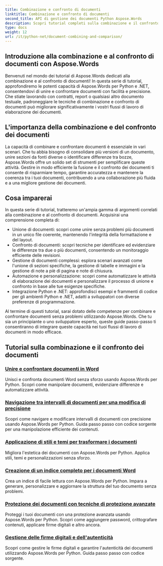 ```yaml
---
title: Combinazione e confronto di documenti
linktitle: Combinazione e confronto di documenti
second_title: API di gestione dei documenti Python Aspose.Words
description: Scopri tutorial completi sulla combinazione e il confronto di documenti utilizzando Aspose.Words per Python e .NET. Scopri come unire e confrontare documenti senza soluzione di continuità, migliorando i flussi di lavoro di elaborazione dei documenti.
type: docs
weight: 12
url: /it/python-net/document-combining-and-comparison/
---
```

## Introduzione alla combinazione e al confronto di documenti con Aspose.Words

Benvenuti nel mondo dei tutorial di Aspose.Words dedicati alla combinazione e al confronto di documenti! In questa serie di tutorial, approfondiremo le potenti capacità di Aspose.Words per Python e .NET, consentendovi di unire e confrontare documenti con facilità e precisione. Che stiate lavorando con contratti, report o qualsiasi altro documento testuale, padroneggiare le tecniche di combinazione e confronto di documenti può migliorare significativamente i vostri flussi di lavoro di elaborazione dei documenti.

## L'importanza della combinazione e del confronto dei documenti

La capacità di combinare e confrontare documenti è essenziale in vari scenari. Che tu abbia bisogno di consolidare più versioni di un documento, unire sezioni da fonti diverse o identificare differenze tra bozze, Aspose.Words offre un solido set di strumenti per semplificare queste attività. Gestire in modo efficiente la fusione e il confronto dei documenti ti consente di risparmiare tempo, garantire accuratezza e mantenere la coerenza tra i tuoi documenti, contribuendo a una collaborazione più fluida e a una migliore gestione dei documenti.

## Cosa imparerai

In questa serie di tutorial, tratteremo un'ampia gamma di argomenti correlati alla combinazione e al confronto di documenti. Acquisirai una comprensione completa di:

- Unione di documenti: scopri come unire senza problemi più documenti in un unico file coerente, mantenendo l'integrità della formattazione e del layout.
- Confronto di documenti: scopri tecniche per identificare ed evidenziare le differenze tra due o più documenti, consentendo un monitoraggio efficiente delle revisioni.
- Gestione di documenti complessi: esplora scenari avanzati come l'unione di sezioni specifiche, la gestione di tabelle e immagini e la gestione di note a piè di pagina e note di chiusura.
- Automazione e personalizzazione: scopri come automatizzare le attività di elaborazione dei documenti e personalizzare il processo di unione e confronto in base alle tue esigenze specifiche.
- Integrazione Python e .NET: approfondisci esempi e frammenti di codice per gli ambienti Python e .NET, adatti a sviluppatori con diverse preferenze di programmazione.

Al termine di questi tutorial, sarai dotato delle competenze per combinare e confrontare documenti senza problemi utilizzando Aspose.Words. Che tu sia un principiante o uno sviluppatore esperto, queste guide passo-passo ti consentiranno di integrare queste capacità nei tuoi flussi di lavoro di documenti in modo efficace.

## Tutorial sulla combinazione e il confronto dei documenti
### [Unire e confrontare documenti in Word](./merge-compare-documents/)
Unisci e confronta documenti Word senza sforzo usando Aspose.Words per Python. Scopri come manipolare documenti, evidenziare differenze e automatizzare attività.
### [Navigazione tra intervalli di documenti per una modifica di precisione](./document-ranges/)
Scopri come navigare e modificare intervalli di documenti con precisione usando Aspose.Words per Python. Guida passo passo con codice sorgente per una manipolazione efficiente dei contenuti.
### [Applicazione di stili e temi per trasformare i documenti](./apply-styles-themes-documents/)
Migliora l'estetica dei documenti con Aspose.Words per Python. Applica stili, temi e personalizzazioni senza sforzo.
### [Creazione di un indice completo per i documenti Word](./generate-table-contents/)
Crea un indice di facile lettura con Aspose.Words per Python. Impara a generare, personalizzare e aggiornare la struttura del tuo documento senza problemi.
### [Protezione dei documenti con tecniche di protezione avanzate](./secure-documents-protection/)
Proteggi i tuoi documenti con una protezione avanzata usando Aspose.Words per Python. Scopri come aggiungere password, crittografare contenuti, applicare firme digitali e altro ancora.
### [Gestione delle firme digitali e dell'autenticità](./manage-digital-signatures/)
Scopri come gestire le firme digitali e garantire l'autenticità dei documenti utilizzando Aspose.Words per Python. Guida passo passo con codice sorgente.